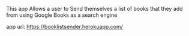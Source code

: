 This app Allows a user to Send themselves a list of books that they add from
using Google Books as a search engine

app url:
https://booklistsender.herokuapp.com/
